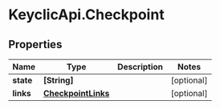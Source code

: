# KeyclicApi.Checkpoint

## Properties
Name | Type | Description | Notes
------------ | ------------- | ------------- | -------------
**state** | **[String]** |  | [optional] 
**links** | [**CheckpointLinks**](CheckpointLinks.md) |  | [optional] 


